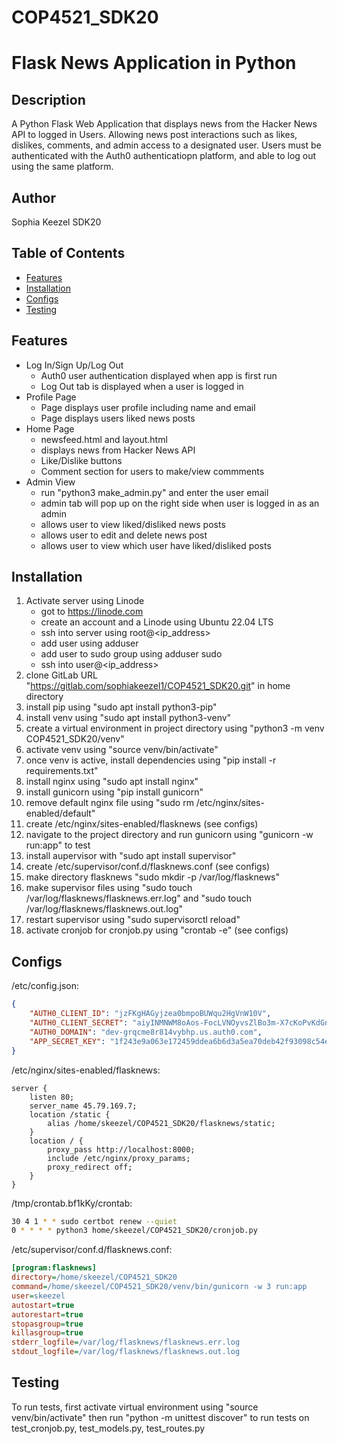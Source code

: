 # COP4521_SDK20

# Flask News Application in Python

## Description

A Python Flask Web Application that displays news from the Hacker News API to logged in Users. Allowing news post interactions such as likes, dislikes, comments, and admin access to a designated user. Users must be authenticated with the Auth0 authenticatiopn platform, and able to log out using the same platform.  

## Author
Sophia Keezel
SDK20

## Table of Contents

- [Features](#features)
- [Installation](#installation)
- [Configs](#configs)
- [Testing](#testing)

## Features

- Log In/Sign Up/Log Out
    - Auth0 user authentication displayed when app is first run
    - Log Out tab is displayed when a user is logged in
- Profile Page
    - Page displays user profile including name and email
    - Page displays users liked news posts
- Home Page
    - newsfeed.html and layout.html
    - displays news from Hacker News API
    - Like/Dislike buttons
    - Comment section for users to make/view commments
- Admin View
    - run "python3 make_admin.py" and enter the user email
    - admin tab will pop up on the right side when user is logged in as an admin
    - allows user to view liked/disliked news posts
    - allows user to edit and delete news post
    - allows user to view which user have liked/disliked posts

## Installation

1) Activate server using Linode
    - got to https://linode.com
    - create an account and a Linode using Ubuntu 22.04 LTS
    - ssh into server using root@<ip_address>
    - add user using adduser <username>
    - add user to sudo group using adduser <username> sudo
    - ssh into user@<ip_address>
3) clone GitLab URL "https://gitlab.com/sophiakeezel1/COP4521_SDK20.git" in home directory
5) install pip using "sudo apt install python3-pip"
6) install venv using "sudo apt install python3-venv"
7) create a virtual environment in project directory using "python3 -m venv COP4521_SDK20/venv"
8) activate venv using "source venv/bin/activate"
9) once venv is active, install dependencies using "pip install -r requirements.txt"
10) install nginx using "sudo apt install nginx"
11) install gunicorn using "pip install gunicorn"
12) remove default nginx file using "sudo rm /etc/nginx/sites-enabled/default"
13) create /etc/nginx/sites-enabled/flasknews (see configs)
14) navigate to the project directory and run gunicorn using "gunicorn -w run:app" to test
15) install aupervisor with "sudo apt install supervisor"
16) create /etc/supervisor/conf.d/flasknews.conf (see configs)
17) make directory flasknews "sudo mkdir -p /var/log/flasknews"
18) make supervisor files using "sudo touch /var/log/flasknews/flasknews.err.log" and "sudo touch /var/log/flasknews/flasknews.out.log"
19) restart supervisor using "sudo supervisorctl reload"
20) activate cronjob for cronjob.py using "crontab -e" (see configs)

## Configs

/etc/config.json:

```json
{
	"AUTH0_CLIENT_ID": "jzFKgHAGyjzea0bmpoBUWqu2HgVnW10V",
	"AUTH0_CLIENT_SECRET": "aiyINMNWM8oAos-FocLVNOyvsZlBo3m-X7cKoPvKdGn2sCFrl5ZI5orcxvpr8bNF",
	"AUTH0_DOMAIN": "dev-grqcme8r814vybhp.us.auth0.com",
	"APP_SECRET_KEY": "1f243e9a063e172459ddea6b6d3a5ea70deb42f93098c54e1f9efd862bec01b4"
}
```

/etc/nginx/sites-enabled/flasknews:

```nginx
server {
	listen 80;
	server_name 45.79.169.7;
	location /static {
		alias /home/skeezel/COP4521_SDK20/flasknews/static;
	}
	location / {
		proxy_pass http://localhost:8000;
		include /etc/nginx/proxy_params;
		proxy_redirect off;
	}
}
```

/tmp/crontab.bf1kKy/crontab:

```bash
30 4 1 * * sudo certbot renew --quiet
0 * * * * python3 home/skeezel/COP4521_SDK20/cronjob.py
```

/etc/supervisor/conf.d/flasknews.conf:

```ini
[program:flasknews]
directory=/home/skeezel/COP4521_SDK20
command=/home/skeezel/COP4521_SDK20/venv/bin/gunicorn -w 3 run:app
user=skeezel
autostart=true
autorestart=true
stopasgroup=true
killasgroup=true
stderr_logfile=/var/log/flasknews/flasknews.err.log
stdout_logfile=/var/log/flasknews/flasknews.out.log
```

## Testing

To run tests, first activate virtual environment using "source venv/bin/activate" then run "python -m unittest discover" to run tests on test_cronjob.py, test_models.py, test_routes.py